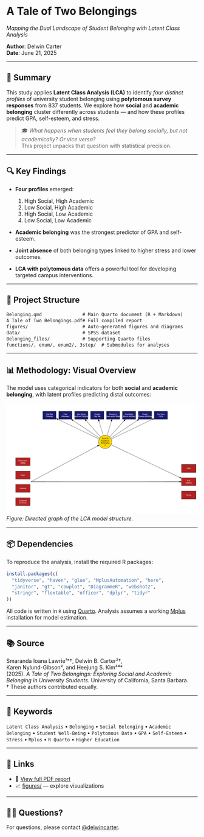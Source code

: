 # A Tale of Two Belongings  
*Mapping the Dual Landscape of Student Belonging with Latent Class Analysis*

**Author**: Delwin Carter  
**Date**: June 21, 2025  

---

## 🧭 Summary

This study applies **Latent Class Analysis (LCA)** to identify *four distinct profiles* of university student belonging using **polytomous survey responses** from 837 students. We explore how **social** and **academic belonging** cluster differently across students — and how these profiles predict GPA, self-esteem, and stress.

> 🎓 *What happens when students feel they belong socially, but not academically? Or vice versa?*  
> This project unpacks that question with statistical precision.

---

## 🔍 Key Findings

- **Four profiles** emerged:  
  1. High Social, High Academic  
  2. Low Social, High Academic  
  3. High Social, Low Academic  
  4. Low Social, Low Academic  

- **Academic belonging** was the strongest predictor of GPA and self-esteem.  
- **Joint absence** of both belonging types linked to higher stress and lower outcomes.  
- **LCA with polytomous data** offers a powerful tool for developing targeted campus interventions.

---

## 📁 Project Structure

```text
Belonging.qmd               # Main Quarto document (R + Markdown)
A Tale of Two Belongings.pdf# Full compiled report
figures/                    # Auto-generated figures and diagrams
data/                       # SPSS dataset
Belonging_files/            # Supporting Quarto files
functions/, enum/, enum2/, 3step/  # Submodules for analyses
```

---

## 📊 Methodology: Visual Overview

The model uses categorical indicators for both **social** and **academic belonging**, with latent profiles predicting distal outcomes:

![LCA Model](figures/lca_model.png)  
*Figure: Directed graph of the LCA model structure.*

---

## 📦 Dependencies

To reproduce the analysis, install the required R packages:

```r
install.packages(c(
  "tidyverse", "haven", "glue", "MplusAutomation", "here",
  "janitor", "gt", "cowplot", "DiagrammeR", "webshot2",
  "stringr", "flextable", "officer", "dplyr", "tidyr"
))
```

All code is written in `R` using [Quarto](https://quarto.org/). Analysis assumes a working [Mplus](https://www.statmodel.com/) installation for model estimation.

---

## 📚 Source

Smaranda Ioana Lawrie¹*†, Delwin B. Carter²†,  
Karen Nylund-Gibson², and Heejung S. Kim³⁴*  
(2025). *A Tale of Two Belongings: Exploring Social and Academic Belonging in University Students.* University of California, Santa Barbara.  
† These authors contributed equally.

---

## 🔑 Keywords

`Latent Class Analysis` • `Belonging` • `Social Belonging` • `Academic Belonging` • `Student Well-Being` • `Polytomous Data` • `GPA` • `Self-Esteem` • `Stress` • `Mplus` • `R Quarto` • `Higher Education`

---

## 📎 Links

- 🔬 [View full PDF report](./lawrie%20et%20al%20(2024).pdf)  
- 📈 [figures/](./figures) — explore visualizations

---

## 🙋‍♀️ Questions?

For questions, please contact [@delwincarter](https://github.com/delwincarter).
